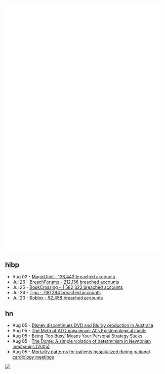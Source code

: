![Metrics](https://raw.githubusercontent.com/phixion/phixion/master/metrics.svg)

## hibp

<!--
for https://github.com/phixion/phixion/blob/main/.github/workflows/feeds.yml
-->
<!--START_SECTION:haveibeenpwnd-->
- Aug 02 - [MagicDuel - 138,443 breached accounts](https://haveibeenpwned.com/PwnedWebsites#MagicDuel)
- Jul 26 - [BreachForums - 212,156 breached accounts](https://haveibeenpwned.com/PwnedWebsites#BreachForums)
- Jul 25 - [BookCrossing - 1,582,323 breached accounts](https://haveibeenpwned.com/PwnedWebsites#BookCrossing)
- Jul 24 - [Tigo - 700,394 breached accounts](https://haveibeenpwned.com/PwnedWebsites#Tigo)
- Jul 23 - [Roblox - 52,458 breached accounts](https://haveibeenpwned.com/PwnedWebsites#Roblox)
<!--END_SECTION:haveibeenpwnd-->

## hn

<!--
for https://github.com/phixion/phixion/blob/main/.github/workflows/feeds.yml
-->
<!--START_SECTION:hn-->
- Aug 05 - [Disney discontinues DVD and Bluray production in Australia](https://www.whathifi.com/news/disney-discontinues-dvd-and-blu-ray-production-in-australia-effective-immediately)
- Aug 05 - [The Myth of AI Omniscience: AI's Epistemological Limits](https://cpwalker.substack.com/p/the-myth-of-ai-omniscience-ais-epistemological)
- Aug 05 - [Being ‘Too Busy’ Means Your Personal Strategy Sucks](https://rogermartin.medium.com/being-too-busy-means-your-personal-strategy-sucks-8f24b9327179)
- Aug 05 - [The Dome: A simple violation of determinism in Newtonian mechanics (2005)](https://sites.pitt.edu/~jdnorton/Goodies/Dome/)
- Aug 05 - [Mortality patterns for patients hospitalized during national cardiology meetings](https://www.ncbi.nlm.nih.gov/pmc/articles/PMC4314435/)
<!--END_SECTION:hn-->

<!--
for https://yhype.me
-->
![](https://hit.yhype.me/github/profile?user_id=13013670)
